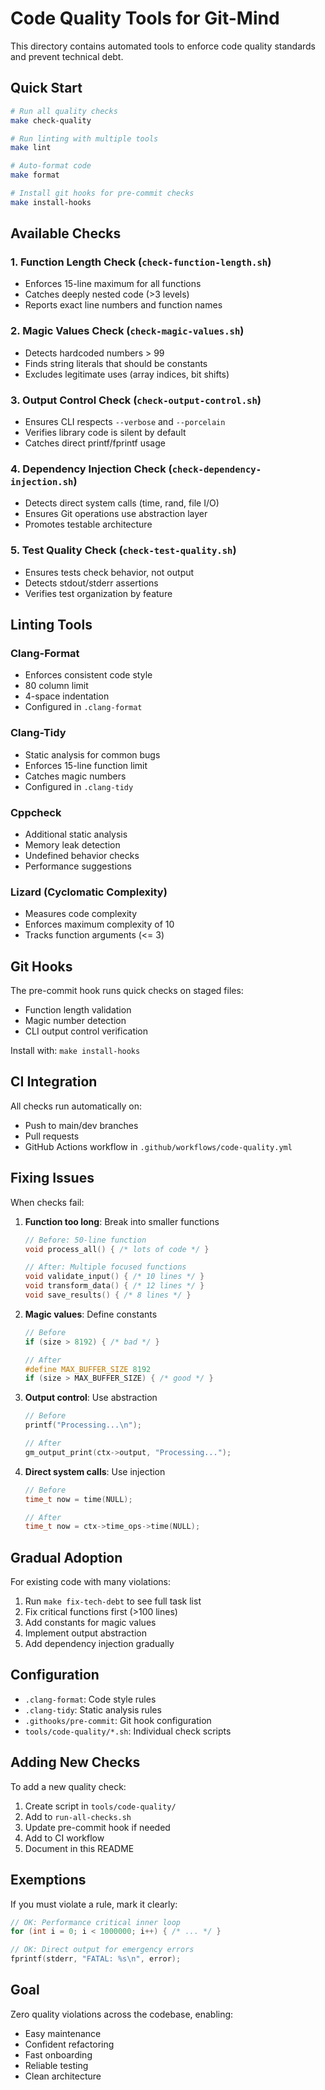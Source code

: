 # Code Quality Tools for Git-Mind

This directory contains automated tools to enforce code quality standards and prevent technical debt.

## Quick Start

```bash
# Run all quality checks
make check-quality

# Run linting with multiple tools
make lint

# Auto-format code
make format

# Install git hooks for pre-commit checks
make install-hooks
```

## Available Checks

### 1. Function Length Check (`check-function-length.sh`)
- Enforces 15-line maximum for all functions
- Catches deeply nested code (>3 levels)
- Reports exact line numbers and function names

### 2. Magic Values Check (`check-magic-values.sh`)
- Detects hardcoded numbers > 99
- Finds string literals that should be constants
- Excludes legitimate uses (array indices, bit shifts)

### 3. Output Control Check (`check-output-control.sh`)
- Ensures CLI respects `--verbose` and `--porcelain`
- Verifies library code is silent by default
- Catches direct printf/fprintf usage

### 4. Dependency Injection Check (`check-dependency-injection.sh`)
- Detects direct system calls (time, rand, file I/O)
- Ensures Git operations use abstraction layer
- Promotes testable architecture

### 5. Test Quality Check (`check-test-quality.sh`)
- Ensures tests check behavior, not output
- Detects stdout/stderr assertions
- Verifies test organization by feature

## Linting Tools

### Clang-Format
- Enforces consistent code style
- 80 column limit
- 4-space indentation
- Configured in `.clang-format`

### Clang-Tidy
- Static analysis for common bugs
- Enforces 15-line function limit
- Catches magic numbers
- Configured in `.clang-tidy`

### Cppcheck
- Additional static analysis
- Memory leak detection
- Undefined behavior checks
- Performance suggestions

### Lizard (Cyclomatic Complexity)
- Measures code complexity
- Enforces maximum complexity of 10
- Tracks function arguments (<= 3)

## Git Hooks

The pre-commit hook runs quick checks on staged files:
- Function length validation
- Magic number detection
- CLI output control verification

Install with: `make install-hooks`

## CI Integration

All checks run automatically on:
- Push to main/dev branches
- Pull requests
- GitHub Actions workflow in `.github/workflows/code-quality.yml`

## Fixing Issues

When checks fail:

1. **Function too long**: Break into smaller functions
   ```c
   // Before: 50-line function
   void process_all() { /* lots of code */ }
   
   // After: Multiple focused functions
   void validate_input() { /* 10 lines */ }
   void transform_data() { /* 12 lines */ }
   void save_results() { /* 8 lines */ }
   ```

2. **Magic values**: Define constants
   ```c
   // Before
   if (size > 8192) { /* bad */ }
   
   // After
   #define MAX_BUFFER_SIZE 8192
   if (size > MAX_BUFFER_SIZE) { /* good */ }
   ```

3. **Output control**: Use abstraction
   ```c
   // Before
   printf("Processing...\n");
   
   // After
   gm_output_print(ctx->output, "Processing...");
   ```

4. **Direct system calls**: Use injection
   ```c
   // Before
   time_t now = time(NULL);
   
   // After
   time_t now = ctx->time_ops->time(NULL);
   ```

## Gradual Adoption

For existing code with many violations:

1. Run `make fix-tech-debt` to see full task list
2. Fix critical functions first (>100 lines)
3. Add constants for magic values
4. Implement output abstraction
5. Add dependency injection gradually

## Configuration

- `.clang-format`: Code style rules
- `.clang-tidy`: Static analysis rules
- `.githooks/pre-commit`: Git hook configuration
- `tools/code-quality/*.sh`: Individual check scripts

## Adding New Checks

To add a new quality check:

1. Create script in `tools/code-quality/`
2. Add to `run-all-checks.sh`
3. Update pre-commit hook if needed
4. Add to CI workflow
5. Document in this README

## Exemptions

If you must violate a rule, mark it clearly:

```c
// OK: Performance critical inner loop
for (int i = 0; i < 1000000; i++) { /* ... */ }

// OK: Direct output for emergency errors
fprintf(stderr, "FATAL: %s\n", error);
```

## Goal

Zero quality violations across the codebase, enabling:
- Easy maintenance
- Confident refactoring
- Fast onboarding
- Reliable testing
- Clean architecture